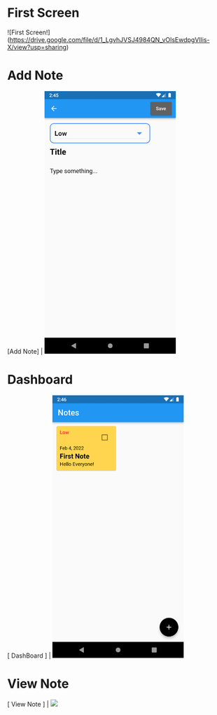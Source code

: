 # First Screen

![First Screen!] (https://drive.google.com/file/d/1_LgvhJVSJ4984QN_vOlsEwdpgVIlis-X/view?usp=sharing)

# Add Note

[Add Note] | <img src="screenshots\Screenshot_1643966141.png" height= "600"/>

# Dashboard

[ DashBoard ] | <img src="screenshots\Screenshot_1643966192.png" height= "600"/>

# View Note

[ View Note ] | <img src="sscreenshots\Screenshot_1643966198.png" height= "600"/>
